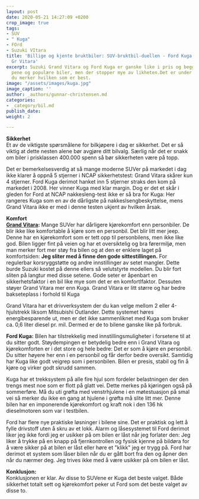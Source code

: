 ```yaml
---
layout: post
date: 2020-05-21 14:27:09 +0200
crop_image: true
tags:
- SUV
- " Kuga"
- FOrd
- Suzuki VItara
title: 'Billige og kjente bruktbiler: SUV-bruktbil-duellen - Ford Kuga mot Suzuki
  Gr Vitara'
excerpt: Suzuki Grand Vitara og Ford Kuga er ganske like i pris og begge er meget
  pene og populære biler, men der stopper mye av likheten.Det er under prøvekjøring
  du merker hvilken som er best.
image: "/assets/images/kuga.jpg"
image_caption: ''
author: _authors/gunnar-christensen.md
categories:
- _category/bil.md
publish_date: 
weight: 2

---
```


**Sikkerhet**  
Et av de viktigste spørsmålene for bilkjøpere i dag er sikkerhet. Det er så viktig at dette nesten alene bør avgjøre ditt bilvalg. Særlig når det er snakk om biler i prisklassen 400.000 spenn så bør sikkerheten være på topp.

Det er bemerkelsesverdig at så mange moderne SUVer på markedet i dag ikke klarer å oppnå 5 stjerner i NCAP sikkerhetstest: Grand Vitara skårer kun 4 stjerner. Ford Kuga derimot hanket inn 5 stjerner straks den kom på markedet i 2008. Her vinner Kuga med klar margin. Dog er det et skår i gleden for Ford at NCAP nakkesleng-test ikke er så bra for Kuga: Her rangeres Kuga som en av de dårligste på nakkeslsengbeskyttelse, mens Grand Vitara ikke er med i denne testen ukjent av hvilken årsak.

**Komfort**  
[**Grand Vitara**](suz.gv.htm)**:** Mange SUVer har dårligere kjørekomfort enn personbiler. De blir ikke like komfortable å kjøre som en personbil. Det blir litt mer jeep. Denne har en kjørekomfort som er tett opp til personbilens, men ikke like god. Bilen ligger fint på veien og har et oversiktelig og bra førermiljø, men man merker fort mer støy fra bilen og at den er enklere laget på komfortsiden: **Jeg sliter med å finne den gode sittestillingen.** For regulerbar korsryggstøtte og andre innstillinger av setet mangler. Dette burde Suzuki kostet på denne ellers så velutstyrte modellen. Du blir fort sliten på langtur med disse setene. Gode seter er åpenbart en sikkerhetsfaktor i en bil like mye som det er en komfortlfaktor. Dessuten støyer Grand Vitara mer enn Kuga. Grand Vitara er litt større og har bedre bakseteplass i forhold til Kuga

Grand Vitara har et drivverksystem der du kan velge mellom 2 eller 4-hjulstrekk liksom Mitsubishi Outlander. Dette systemet høres energibesparende ut, men er det ikke sammenliknet med Kuga som bruker ca. 0,6 liter diesel pr. mil. Dermed er de to bilene ganske like på forbruk.

**Ford Kuga:** Bilen har tilstrekkelig med innstillingsmuligheter i forsetene til at du sitter godt. Støydempingen er betydelig bedre enn i Grand Vitara og kjørekomforten er i det store og hele bedre: Det er som å kjøre en personbil. Du sitter høyere her enn i en personbil og får derfor bedre oversikt. Samtidig har Kuga like godt veigrep som i personbilen. Bilen er presis, stabil og fin å kjøre og virker godt skrudd sammen.

Kuga har et trekksystem på alle fire hjul som fordeler belastningen der den trengs mest noe som er flott på glatt vei. Dette merkes på kjøringen også på sommerføre. Må du uti grøfta med venstrhjulene i en møtestuasjon på smal vei så merker du ikke en gang at hjulene i grøfta må slite litt mer. Denne bilen har en imponerende kjørekomfort og kraft nok i den 136 hk dieselmotoren som var i testbilen.

Ford har flere nye praktiske løsninger i bilene sine. Det er praktisk og lett å fylle drivstoff uten å skru av et lokk. Alarm og låsesystemet til Ford derimot liker jeg ikke fordi jeg er usikker på om bilen er låst når jeg forlater den: Jeg liker å trykke på en knapp på fjernkontrollen og fysisk kjenne på bildøra for å være sikker på at bilen er låst eller høre et "klikk" jeg er trygg på. Ford har derimot et system som låser bilen når du er gått bort fra den og åpner den når du nærmer deg. Jeg trives ikke med å være usikker på om bilen er låst.

**Konklusjon:**  
Konklusjonen er klar. Av disse to SUVene er Kuga det beste valget. Både sikkerhet totalt sett og kjørekomfort peker ut Ford som det beste valget av disse to.